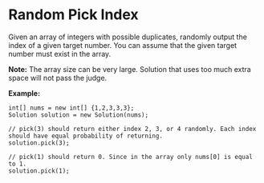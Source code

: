 # Random Pick Index

Given an array of integers with possible duplicates, randomly output the index of a given target number. You can assume that the given target number must exist in the array.

__Note:__
The array size can be very large. Solution that uses too much extra space will not pass the judge.

__Example:__

```pseudo
int[] nums = new int[] {1,2,3,3,3};
Solution solution = new Solution(nums);

// pick(3) should return either index 2, 3, or 4 randomly. Each index should have equal probability of returning.
solution.pick(3);

// pick(1) should return 0. Since in the array only nums[0] is equal to 1.
solution.pick(1);
```
